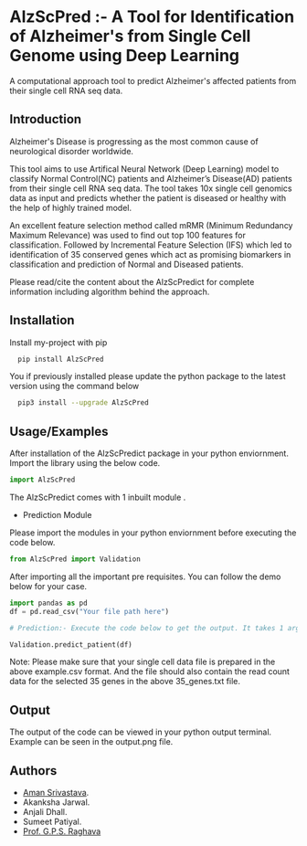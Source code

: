 
# AlzScPred :- A Tool for Identification of Alzheimer's from Single Cell Genome using Deep Learning

A computational approach tool to predict Alzheimer's affected patients from their single cell RNA seq data.


## Introduction

Alzheimer's Disease is progressing as the most common cause of neurological disorder worldwide. 

This tool aims to use Artifical Neural Network (Deep Learning) model to classify Normal Control(NC) patients and Alzheimer’s Disease(AD) patients from
their single cell RNA seq data. The tool takes 10x single cell genomics data as input and predicts whether the patient is diseased or healthy with the help of highly trained model.

An excellent feature selection method called mRMR (Minimum Redundancy Maximum Relevance) was used to find out top 100 features for classification. 
Followed by Incremental Feature Selection (IFS) which led to identification of 35 conserved genes which act as promising biomarkers
in classification and prediction of Normal and Diseased patients.

Please read/cite the content about the AlzScPredict for complete information including algorithm behind the approach.
## Installation

Install my-project with pip

```bash
  pip install AlzScPred
```
    
You if previously installed please update the python package to the latest version using the command below

```bash
  pip3 install --upgrade AlzScPred
```
## Usage/Examples

After installation of the AlzScPredict package in your python enviornment. Import the library using the below code.


```python
import AlzScPred
```
The AlzScPredict comes with 1 inbuilt module . 

- Prediction Module

Please import the modules in your python enviornment before executing the code below.

```python
from AlzScPred import Validation

```

After importing all the important pre requisites. You can follow the demo below for your case.


```python
import pandas as pd
df = pd.read_csv("Your file path here")

# Prediction:- Execute the code below to get the output. It takes 1 argument i.e the dataframe with features in columns and rows as cells.

Validation.predict_patient(df)

```

Note: Please make sure that your single cell data file is prepared in the above example.csv format. And the file should also contain the read count data for the selected 35 genes in the above 35_genes.txt file.

## Output

The output of the code can be viewed in your python output terminal. Example can be seen in the output.png file.
## Authors

- [Aman Srivastava](https://github.com/AmanSriv97).
- Akanksha Jarwal. 
- Anjali Dhall.
- Sumeet Patiyal.
- [Prof. G.P.S. Raghava](https://webs.iiitd.edu.in/raghava/)
